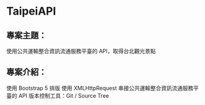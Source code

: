 # TaipeiAPI

## 專案主題：
使用公共運輸整合資訊流通服務平臺的 API，取得台北觀光景點

## 專案介紹：
使用 Bootstrap 5 排版
使⽤ XMLHttpRequest 串接公共運輸整合資訊流通服務平臺的 API
版本控制工具：Git / Source Tree
